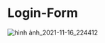 # Login-Form

![hình ảnh_2021-11-16_224412](https://user-images.githubusercontent.com/63438266/142017533-4aadffae-6f87-4b59-94d7-57f9136e5f5c.png)
